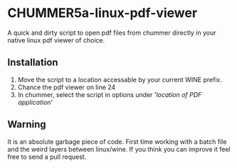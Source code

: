 # CHUMMER5a-linux-pdf-viewer
A quick and dirty script to open pdf files from chummer directly in your native linux pdf viewer of choice.

## Installation
1. Move the script to a location accessable by your current WINE prefix.
2. Chance the pdf viewer on line 24
3. In chummer, select the script in options under '_location of PDF application_'

## Warning
It is an absolute garbage piece of code. First time working with a batch file and the weird layers between linux/wine. If you think you can improve it feel free to send a pull request.
